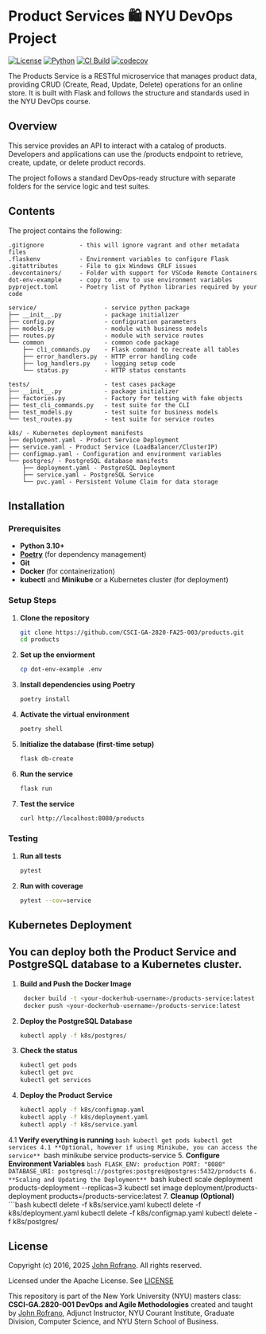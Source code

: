 # Product Services 🛍️ NYU DevOps Project

[![License](https://img.shields.io/badge/License-Apache_2.0-blue.svg)](https://opensource.org/licenses/Apache-2.0)
[![Python](https://img.shields.io/badge/Language-Python-blue.svg)](https://python.org/)
[![CI Build](https://github.com/CSCI-GA-2820-FA25-003/products/actions/workflows/ci.yml/badge.svg)](https://github.com/CSCI-GA-2820-FA25-003/products/actions/workflows/ci.yml)
[![codecov](https://codecov.io/gh/CSCI-GA-2820-FA25-003/products/graph/badge.svg?token=7MTYI7GT9N)](https://codecov.io/gh/CSCI-GA-2820-FA25-003/products)

The Products Service is a RESTful microservice that manages product data, providing CRUD (Create, Read, Update, Delete) operations for an online store. It is built with Flask and follows the structure and standards used in the NYU DevOps course.

## Overview

This service provides an API to interact with a catalog of products.
Developers and applications can use the /products endpoint to retrieve, create, update, or delete product records.

The project follows a standard DevOps-ready structure with separate folders for the service logic and test suites.

## Contents
The project contains the following:
```
.gitignore          - this will ignore vagrant and other metadata files
.flaskenv           - Environment variables to configure Flask
.gitattributes      - File to gix Windows CRLF issues
.devcontainers/     - Folder with support for VSCode Remote Containers
dot-env-example     - copy to .env to use environment variables
pyproject.toml      - Poetry list of Python libraries required by your code

service/                   - service python package
├── __init__.py            - package initializer
├── config.py              - configuration parameters
├── models.py              - module with business models
├── routes.py              - module with service routes
└── common                 - common code package
    ├── cli_commands.py    - Flask command to recreate all tables
    ├── error_handlers.py  - HTTP error handling code
    ├── log_handlers.py    - logging setup code
    └── status.py          - HTTP status constants

tests/                     - test cases package
├── __init__.py            - package initializer
├── factories.py           - Factory for testing with fake objects
├── test_cli_commands.py   - test suite for the CLI
├── test_models.py         - test suite for business models
└── test_routes.py         - test suite for service routes

k8s/ - Kubernetes deployment manifests
├── deployment.yaml - Product Service Deployment
├── service.yaml - Product Service (LoadBalancer/ClusterIP)
├── configmap.yaml - Configuration and environment variables
└── postgres/ - PostgreSQL database manifests
    ├── deployment.yaml - PostgreSQL Deployment
    ├── service.yaml - PostgreSQL Service
    └── pvc.yaml - Persistent Volume Claim for data storage
```


## Installation

### Prerequisites
- **Python 3.10+**
- **[Poetry](https://python-poetry.org/)** (for dependency management)
- **Git**
- **Docker** (for containerization)
- **kubectl** and **Minikube** or a Kubernetes cluster (for deployment)

### Setup Steps

1. **Clone the repository**
   ```bash
   git clone https://github.com/CSCI-GA-2820-FA25-003/products.git
   cd products
2. **Set up the enviorment**
    ```bash 
    cp dot-env-example .env
3. **Install dependencies using Poetry**
    ```bash
    poetry install
4. **Activate the virtual environment**
    ```bash
    poetry shell
5. **Initialize the database (first-time setup)**
    ```bash
    flask db-create
6. **Run the service**
   ```bash
   flask run
7. **Test the service**
    ```bash
    curl http://localhost:8080/products

### Testing
1. **Run all tests**
   ```bash
   pytest
2. **Run with coverage**
   ```bash
   pytest --cov=service

## Kubernetes Deployment

You can deploy both the **Product Service** and **PostgreSQL database** to a Kubernetes cluster.
---

1. **Build and Push the Docker Image**
   ```bash
    docker build -t <your-dockerhub-username>/products-service:latest .
    docker push <your-dockerhub-username>/products-service:latest
2. **Deploy the PostgreSQL Database**
    ```bash
    kubectl apply -f k8s/postgres/
3. **Check the status**
    ```bash
    kubectl get pods
    kubectl get pvc
    kubectl get services
4. **Deploy the Product Service**
    ```bash
    kubectl apply -f k8s/configmap.yaml
    kubectl apply -f k8s/deployment.yaml
    kubectl apply -f k8s/service.yaml
4.1 **Verify everything is running**
    ```bash
    kubectl get pods
    kubectl get services
4.1 **Optional, however if using Minikube, you can access the service**
    ```bash
    minikube service products-service
5. **Configure Environment Variables**
    ```bash
    FLASK_ENV: production
    PORT: "8080"
    DATABASE_URI: postgresql://postgres:postgres@postgres:5432/products
6. **Scaling and Updating the Deployment**
    ```bash
    kubectl scale deployment products-deployment --replicas=3
    kubectl set image deployment/products-deployment products=<your-dockerhub-username>/products-service:latest
7. **Cleanup (Optional)**
    ```bash
    kubectl delete -f k8s/service.yaml
    kubectl delete -f k8s/deployment.yaml
    kubectl delete -f k8s/configmap.yaml
    kubectl delete -f k8s/postgres/

## License

Copyright (c) 2016, 2025 [John Rofrano](https://www.linkedin.com/in/JohnRofrano/). All rights reserved.

Licensed under the Apache License. See [LICENSE](LICENSE)

This repository is part of the New York University (NYU) masters class: **CSCI-GA.2820-001 DevOps and Agile Methodologies** created and taught by [John Rofrano](https://cs.nyu.edu/~rofrano/), Adjunct Instructor, NYU Courant Institute, Graduate Division, Computer Science, and NYU Stern School of Business.
